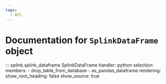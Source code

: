 ```yaml
---
tags:
  - API
---
```

# Documentation for `SplinkDataFrame` object



::: splink.splink_dataframe.SplinkDataFrame
    handler: python
    selection:
      members:
        - drop_table_from_database
        - as_pandas_dataframe
    rendering:
      show_root_heading: false
      show_source: true